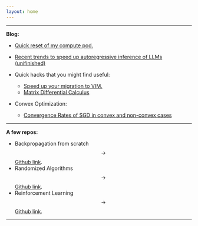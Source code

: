 ```yaml
---
layout: home
---
```




---
**Blog:**

* [Quick reset of my compute pod.](/blogs/container)
<!-- [Investigating Kronecker Products as  xx](/blogs/distill/main.pdf) -->
* [Recent trends to speed up autoregressive inference of LLMs (unifinished)](/blogs/fastinference)
* Quick hacks that you might find useful: 
    * [Speed up your migration to VIM.](/blogs/vim)
    * [Matrix Differential Calculus](/blogs/enter_the_matrix)

* Convex Optimization:
  * [Convergence Rates of SGD in convex and non-convex cases](/blogs/SGD)

---
**A few repos:**

* Backpropagation from scratch $$\rightarrow$$ [Github link](https://github.com/eigenAyoub/check-your-gradients).
* Randomized Algorithms $$\rightarrow$$ [Github link](https://github.com/eigenAyoub/randomised-algorithms). 
* Reinforcement Learning $$\rightarrow$$ [Github link](https://github.com/eigenAyoub/reinforcement-learning).

---


